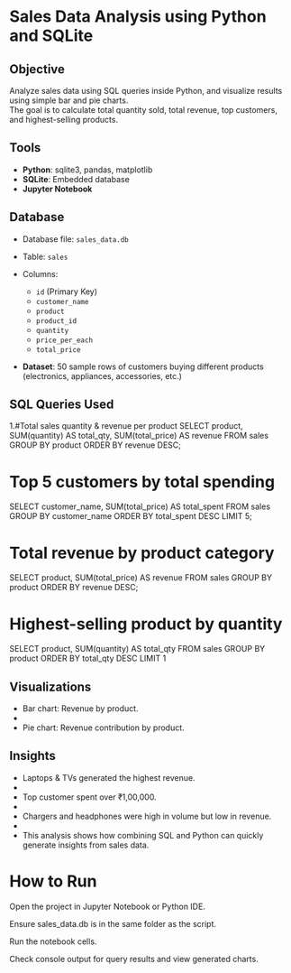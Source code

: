# Sales Data Analysis using Python and SQLite

## Objective
Analyze sales data using SQL queries inside Python, and visualize results using simple bar and pie charts.  
The goal is to calculate total quantity sold, total revenue, top customers, and highest-selling products.

## Tools
- **Python**: sqlite3, pandas, matplotlib  
- **SQLite**: Embedded database  
- **Jupyter Notebook** 

## Database
- Database file: `sales_data.db`  
- Table: `sales`  
- Columns:
  - `id` (Primary Key)  
  - `customer_name`  
  - `product`  
  - `product_id`  
  - `quantity`  
  - `price_per_each`  
  - `total_price`  

- **Dataset**: 50 sample rows of customers buying different products (electronics, appliances, accessories, etc.)

## SQL Queries Used
1.#Total sales quantity & revenue per product
SELECT product, 
       SUM(quantity) AS total_qty, 
       SUM(total_price) AS revenue
FROM sales
GROUP BY product
ORDER BY revenue DESC;

# Top 5 customers by total spending
SELECT customer_name, SUM(total_price) AS total_spent
FROM sales
GROUP BY customer_name
ORDER BY total_spent DESC
LIMIT 5;

# Total revenue by product category
SELECT product, SUM(total_price) AS revenue
FROM sales
GROUP BY product
ORDER BY revenue DESC;


# Highest-selling product by quantity
SELECT product, SUM(quantity) AS total_qty
FROM sales
GROUP BY product
ORDER BY total_qty DESC
LIMIT 1

## Visualizations
- Bar chart: Revenue by product.
- 
- Pie chart: Revenue contribution by product.

## Insights
- Laptops & TVs generated the highest revenue.
- 
- Top customer spent over ₹1,00,000.
- 
- Chargers and headphones were high in volume but low in revenue.
- 
- This analysis shows how combining SQL and Python can quickly generate insights from sales data.

# How to Run

Open the project in Jupyter Notebook or Python IDE.

Ensure sales_data.db is in the same folder as the script.

Run the notebook cells.

Check console output for query results and view generated charts.
